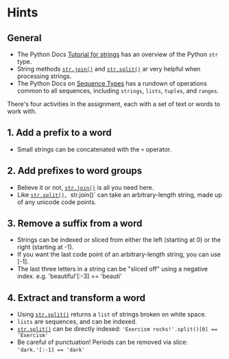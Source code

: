 # Hints

## General

- The Python Docs [Tutorial for strings][python-str-doc] has an overview of the Python `str` type.
- String methods [`str.join()`][str-join] and [`str.split()`][str-split] ar very helpful when processing strings.
- The Python Docs on [Sequence Types][common sequence operations] has a rundown of operations common to all sequences, including `strings`, `lists`, `tuples`, and `ranges`.

There's four activities in the assignment, each with a set of text or words to work with.

## 1. Add a prefix to a word

- Small strings can be concatenated with the `+` operator.

## 2. Add prefixes to word groups

- Believe it or not, [`str.join()`][str-join] is all you need here.
- Like [`str.split()`][str-split]`, `str.join()` can take an arbitrary-length string, made up of any unicode code points.

## 3. Remove a suffix from a word

- Strings can be indexed or sliced from either the left (starting at 0) or the right (starting at -1).
- If you want the last code point of an arbitrary-length string, you can use [-1].
- The last three letters in a string can be "sliced off" using a negative index. e.g. 'beautiful'[:-3] == 'beauti'

## 4. Extract and transform a word

- Using [`str.split()`][str-split] returns a `list` of strings broken on white space.
- `lists` are sequences, and can be indexed.
- [`str.split()`][str-split] can be directly indexed: `'Exercism rocks!'.split()[0] == 'Exercism'`
- Be careful of punctuation! Periods can be removed via slice: `'dark.'[:-1] == 'dark'`


[common sequence operations]: https://docs.python.org/3/library/stdtypes.html#text-sequence-type-str
[python-str-doc]: https://docs.python.org/3/tutorial/introduction.html#strings
[str-join]: https://docs.python.org/3/library/stdtypes.html#str.join
[str-split]: https://docs.python.org/3/library/stdtypes.html#str.split
